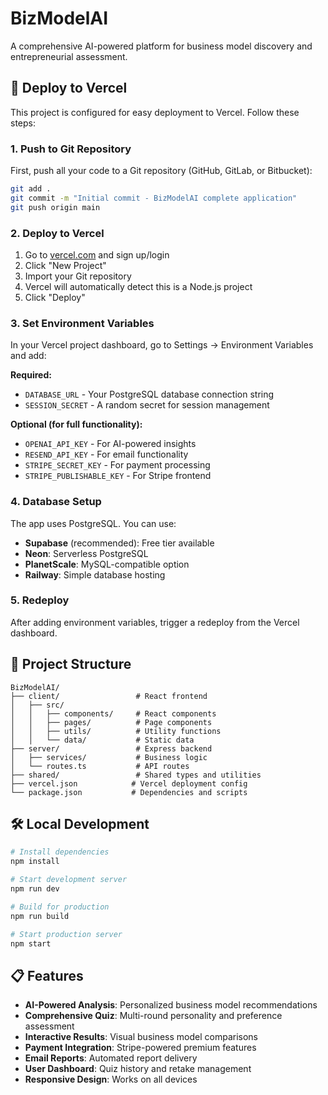 # BizModelAI

A comprehensive AI-powered platform for business model discovery and entrepreneurial assessment.

## 🚀 Deploy to Vercel

This project is configured for easy deployment to Vercel. Follow these steps:

### 1. Push to Git Repository
First, push all your code to a Git repository (GitHub, GitLab, or Bitbucket):

```bash
git add .
git commit -m "Initial commit - BizModelAI complete application"
git push origin main
```

### 2. Deploy to Vercel
1. Go to [vercel.com](https://vercel.com) and sign up/login
2. Click "New Project"
3. Import your Git repository
4. Vercel will automatically detect this is a Node.js project
5. Click "Deploy"

### 3. Set Environment Variables
In your Vercel project dashboard, go to Settings → Environment Variables and add:

**Required:**
- `DATABASE_URL` - Your PostgreSQL database connection string
- `SESSION_SECRET` - A random secret for session management

**Optional (for full functionality):**
- `OPENAI_API_KEY` - For AI-powered insights
- `RESEND_API_KEY` - For email functionality
- `STRIPE_SECRET_KEY` - For payment processing
- `STRIPE_PUBLISHABLE_KEY` - For Stripe frontend

### 4. Database Setup
The app uses PostgreSQL. You can use:
- **Supabase** (recommended): Free tier available
- **Neon**: Serverless PostgreSQL
- **PlanetScale**: MySQL-compatible option
- **Railway**: Simple database hosting

### 5. Redeploy
After adding environment variables, trigger a redeploy from the Vercel dashboard.

## 📁 Project Structure

```
BizModelAI/
├── client/                 # React frontend
│   ├── src/
│   │   ├── components/     # React components
│   │   ├── pages/          # Page components
│   │   ├── utils/          # Utility functions
│   │   └── data/           # Static data
├── server/                 # Express backend
│   ├── services/           # Business logic
│   └── routes.ts           # API routes
├── shared/                 # Shared types and utilities
├── vercel.json            # Vercel deployment config
└── package.json           # Dependencies and scripts
```

## 🛠️ Local Development

```bash
# Install dependencies
npm install

# Start development server
npm run dev

# Build for production
npm run build

# Start production server
npm start
```

## 📋 Features

- **AI-Powered Analysis**: Personalized business model recommendations
- **Comprehensive Quiz**: Multi-round personality and preference assessment
- **Interactive Results**: Visual business model comparisons
- **Payment Integration**: Stripe-powered premium features
- **Email Reports**: Automated report delivery
- **User Dashboard**: Quiz history and retake management
- **Responsive Design**: Works on all devices
